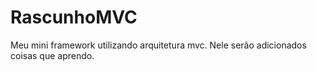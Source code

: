 # RascunhoMVC
Meu mini framework utilizando arquitetura mvc. Nele serão adicionados coisas que aprendo. 
